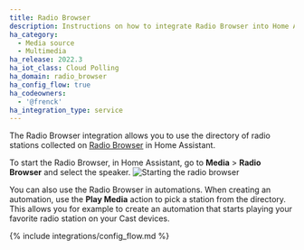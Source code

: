 ```yaml
---
title: Radio Browser
description: Instructions on how to integrate Radio Browser into Home Assistant.
ha_category:
  - Media source
  - Multimedia
ha_release: 2022.3
ha_iot_class: Cloud Polling
ha_domain: radio_browser
ha_config_flow: true
ha_codeowners:
  - '@frenck'
ha_integration_type: service
---
```


The Radio Browser integration allows you to use the directory of
radio stations collected on [Radio Browser](https://www.radio-browser.info)
in Home Assistant.

To start the Radio Browser, in Home Assistant, go to **Media** > **Radio Browser** and select the speaker.
![Starting the radio browser](/images/integrations/radio_browser/radio_browser.png)

You can also use the Radio Browser in automations. When creating an automation, use the **Play Media** action to pick a station from the directory. This allows you for example to create
an automation that starts playing your favorite radio station on your
Cast devices.

{% include integrations/config_flow.md %}
